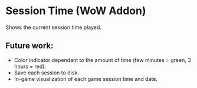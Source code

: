 # Session Time (WoW Addon)
Shows the current session time played.

## Future work:
- Color indicator dependant to the amount of time (few minutes = green, 3 hours = red).
- Save each session to disk.
- In-game visualization of each game session time and date.